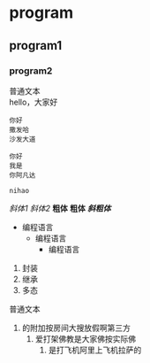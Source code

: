 # program  
## program1  
### program2  
普通文本  
  hello，大家好  
  
    你好  
    撒发哈  
    沙发大道  
  
```
你好  
我是  
你阿凡达
```

`nihao`

*斜体1*
_斜体2_
**粗体**
__粗体__
***斜粗体***

* 编程语言
    * 编程语言
        * 编程语言
        
1. 封装
2. 继承
3. 多态  

 普通文本 
1. 的附加按房间大搜放假啊第三方
    1. 爱打架佛教是大家佛按实际佛
        1. 是打飞机阿里上飞机拉萨的


  
